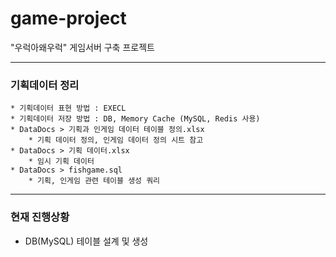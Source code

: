 # game-project
"우럭아왜우럭" 게임서버 구축 프로젝트

---
### 기획데이터 정리
    * 기획데이터 표현 방법 : EXECL
    * 기획데이터 저장 방법 : DB, Memory Cache (MySQL, Redis 사용)
    * DataDocs > 기획과 인게임 데이터 테이블 정의.xlsx
        * 기획 데이터 정의, 인게임 데이터 정의 시트 참고
    * DataDocs > 기획 데이터.xlsx
        * 임시 기획 데이터
    * DataDocs > fishgame.sql
        * 기획, 인게임 관련 테이블 생성 쿼리
---
### 현재 진행상황
* DB(MySQL) 테이블 설계 및 생성
